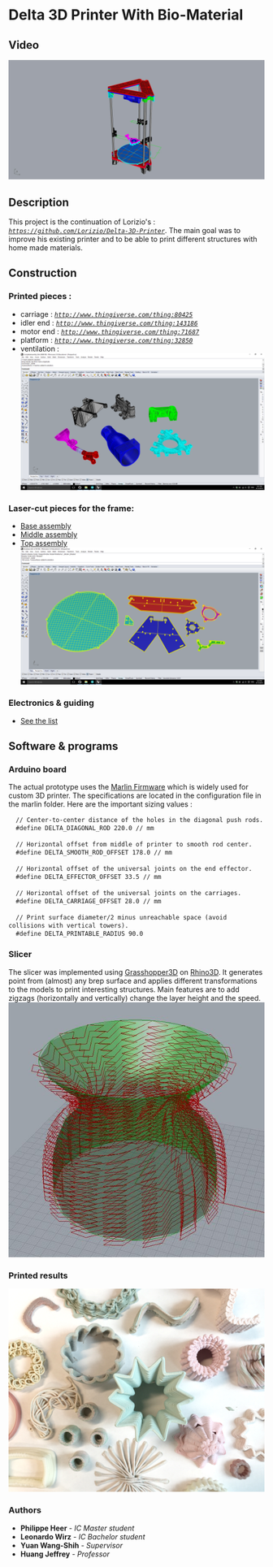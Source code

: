 # Delta 3D Printer With Bio-Material

## Video
[![IMAGE ALT TEXT](photos/animationTurn360/Animation000.jpg)](https://youtu.be/-XNRGnteBmc)

## Description
This project is the continuation of Lorizio's :  *[`https://github.com/Lorizio/Delta-3D-Printer`](https://github.com/Lorizio/Delta-3D-Printer)*.
The main goal was to improve his existing printer and to be able to print different structures with home made materials.

## Construction
### Printed pieces :
- carriage : *[`http://www.thingiverse.com/thing:80425`](http://www.thingiverse.com/thing:80425)*
- idler end : *[`http://www.thingiverse.com/thing:143186`](http://www.thingiverse.com/thing:143186)*
- motor end : *[`http://www.thingiverse.com/thing:71687`](http://www.thingiverse.com/thing:71687)*
- platform : *[`http://www.thingiverse.com/thing:32850`](http://www.thingiverse.com/thing:32850)*
- ventilation : 
![Printed pieces](photos/pieces3d.png)


### Laser-cut pieces for the frame:
- [Base assembly](hardware/baseAssembly.3dm)
- [Middle assembly](hardware/middleAssembly.3dm)
- [Top assembly](hardware/topAssembly.3dm)
![Wooden pieces](photos/piecesWood.png)

### Electronics & guiding
- [See the list](hardware/partsListToBuy.odt)

## Software & programs
### Arduino board
The actual prototype uses the [Marlin Firmware](https://github.com/MarlinFirmware/Marlin) which is widely used for custom 3D printer. The specifications are located in the configuration file in the marlin folder.
Here are the important sizing values :
```
  // Center-to-center distance of the holes in the diagonal push rods.
  #define DELTA_DIAGONAL_ROD 220.0 // mm

  // Horizontal offset from middle of printer to smooth rod center.
  #define DELTA_SMOOTH_ROD_OFFSET 178.0 // mm

  // Horizontal offset of the universal joints on the end effector.
  #define DELTA_EFFECTOR_OFFSET 33.5 // mm

  // Horizontal offset of the universal joints on the carriages.
  #define DELTA_CARRIAGE_OFFSET 28.0 // mm

  // Print surface diameter/2 minus unreachable space (avoid collisions with vertical towers).
  #define DELTA_PRINTABLE_RADIUS 90.0
```

### Slicer
The slicer was implemented using [Grasshopper3D](http://www.grasshopper3d.com/) on [Rhino3D](http://www.rhino3d.com/). It generates point from (almost) any brep surface and applies different transformations to the models to print interesting structures. Main features are to add zigzags (horizontally and vertically) change the layer height and the speed.
![model in green, generated path in red](photos/grasshopperPath.JPG)

### Printed results
![printed results](photos/printings.jpg)

### Authors
* **Philippe Heer** - *IC Master student*
* **Leonardo Wirz** - *IC Bachelor student*
* **Yuan Wang-Shih** - *Supervisor*
* **Huang Jeffrey** - *Professor*
